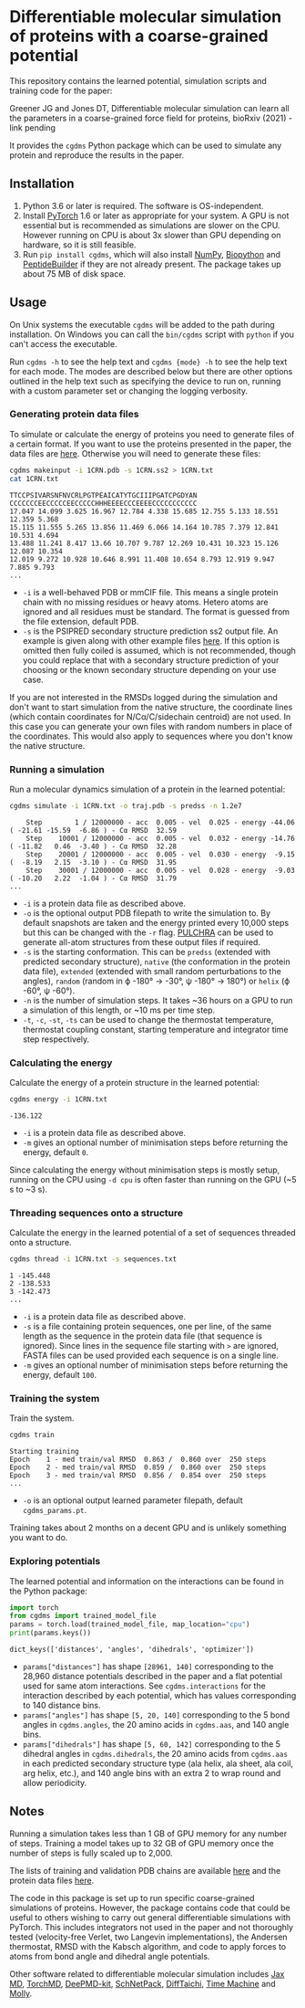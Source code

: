 # Differentiable molecular simulation of proteins with a coarse-grained potential

This repository contains the learned potential, simulation scripts and training code for the paper:

Greener JG and Jones DT, Differentiable molecular simulation can learn all the parameters in a coarse-grained force field for proteins, bioRxiv (2021) - link pending

It provides the `cgdms` Python package which can be used to simulate any protein and reproduce the results in the paper.

## Installation

1. Python 3.6 or later is required.
The software is OS-independent.
2. Install [PyTorch](https://pytorch.org) 1.6 or later as appropriate for your system.
A GPU is not essential but is recommended as simulations are slower on the CPU.
However running on CPU is about 3x slower than GPU depending on hardware, so it is still feasible.
3. Run `pip install cgdms`, which will also install [NumPy](https://numpy.org), [Biopython](https://biopython.org) and [PeptideBuilder](https://github.com/clauswilke/PeptideBuilder) if they are not already present.
The package takes up about 75 MB of disk space.

## Usage

On Unix systems the executable `cgdms` will be added to the path during installation.
On Windows you can call the `bin/cgdms` script with `python` if you can't access the executable.

Run `cgdms -h` to see the help text and `cgdms {mode} -h` to see the help text for each mode.
The modes are described below but there are other options outlined in the help text such as specifying the device to run on, running with a custom parameter set or changing the logging verbosity.

### Generating protein data files

To simulate or calculate the energy of proteins you need to generate files of a certain format.
If you want to use the proteins presented in the paper, the data files are [here](cgdms/protein_data/results).
Otherwise you will need to generate these files:

```bash
cgdms makeinput -i 1CRN.pdb -s 1CRN.ss2 > 1CRN.txt
cat 1CRN.txt
```
```
TTCCPSIVARSNFNVCRLPGTPEAICATYTGCIIIPGATCPGDYAN
CCCCCCCEECCCCCEECCCCCHHHEEEECCCEEEECCCCCCCCCCC
17.047 14.099 3.625 16.967 12.784 4.338 15.685 12.755 5.133 18.551 12.359 5.368
15.115 11.555 5.265 13.856 11.469 6.066 14.164 10.785 7.379 12.841 10.531 4.694
13.488 11.241 8.417 13.66 10.707 9.787 12.269 10.431 10.323 15.126 12.087 10.354
12.019 9.272 10.928 10.646 8.991 11.408 10.654 8.793 12.919 9.947 7.885 9.793
...
```

* `-i` is a well-behaved PDB or mmCIF file.
This means a single protein chain with no missing residues or heavy atoms.
Hetero atoms are ignored and all residues must be standard.
The format is guessed from the file extension, default PDB.
* `-s` is the PSIPRED secondary structure prediction ss2 output file.
An example is given along with other example files [here](cgdms/protein_data/example).
If this option is omitted then fully coiled is assumed, which is not recommended, though you could replace that with a secondary structure prediction of your choosing or the known secondary structure depending on your use case.

If you are not interested in the RMSDs logged during the simulation and don't want to start simulation from the native structure, the coordinate lines (which contain coordinates for N/Cα/C/sidechain centroid) are not used.
In this case you can generate your own files with random numbers in place of the coordinates.
This would also apply to sequences where you don't know the native structure.

### Running a simulation

Run a molecular dynamics simulation of a protein in the learned potential:

```bash
cgdms simulate -i 1CRN.txt -o traj.pdb -s predss -n 1.2e7
```
```
    Step        1 / 12000000 - acc  0.005 - vel  0.025 - energy -44.06 ( -21.61 -15.59  -6.86 ) - Cα RMSD  32.59
    Step    10001 / 12000000 - acc  0.005 - vel  0.032 - energy -14.76 ( -11.82   0.46  -3.40 ) - Cα RMSD  32.28
    Step    20001 / 12000000 - acc  0.005 - vel  0.030 - energy  -9.15 (  -8.19   2.15  -3.10 ) - Cα RMSD  31.95
    Step    30001 / 12000000 - acc  0.005 - vel  0.028 - energy  -9.03 ( -10.20   2.22  -1.04 ) - Cα RMSD  31.79
...
```

* `-i` is a protein data file as described above.
* `-o` is the optional output PDB filepath to write the simulation to.
By default snapshots are taken and the energy printed every 10,000 steps but this can be changed with the `-r` flag.
[PULCHRA](https://www.pirx.com/pulchra) can be used to generate all-atom structures from these output files if required.
* `-s` is the starting conformation.
This can be `predss` (extended with predicted secondary structure), `native` (the conformation in the protein data file), `extended` (extended with small random perturbations to the angles), `random` (random in ϕ -180° -> -30°, ψ -180° -> 180°) or `helix` (ϕ -60°, ψ -60°).
* `-n` is the number of simulation steps.
It takes ~36 hours on a GPU to run a simulation of this length, or ~10 ms per time step.
* `-t`, `-c`, `-st`, `-ts` can be used to change the thermostat temperature, thermostat coupling constant, starting temperature and integrator time step respectively.

### Calculating the energy

Calculate the energy of a protein structure in the learned potential:

```bash
cgdms energy -i 1CRN.txt
```
```
-136.122
```

* `-i` is a protein data file as described above.
* `-m` gives an optional number of minimisation steps before returning the energy, default `0`.

Since calculating the energy without minimisation steps is mostly setup, running on the CPU using `-d cpu` is often faster than running on the GPU (~5 s to ~3 s).

### Threading sequences onto a structure

Calculate the energy in the learned potential of a set of sequences threaded onto a structure.

```bash
cgdms thread -i 1CRN.txt -s sequences.txt
```
```
1 -145.448
2 -138.533
3 -142.473
...
```

* `-i` is a protein data file as described above.
* `-s` is a file containing protein sequences, one per line, of the same length as the sequence in the protein data file (that sequence is ignored).
Since lines in the sequence file starting with `>` are ignored, FASTA files can be used provided each sequence is on a single line.
* `-m` gives an optional number of minimisation steps before returning the energy, default `100`.

### Training the system

Train the system.

```bash
cgdms train
```
```
Starting training
Epoch    1 - med train/val RMSD  0.863 /  0.860 over  250 steps
Epoch    2 - med train/val RMSD  0.859 /  0.860 over  250 steps
Epoch    3 - med train/val RMSD  0.856 /  0.854 over  250 steps
...
```

* `-o` is an optional output learned parameter filepath, default `cgdms_params.pt`.

Training takes about 2 months on a decent GPU and is unlikely something you want to do.

### Exploring potentials

The learned potential and information on the interactions can be found in the Python package:

```python
import torch
from cgdms import trained_model_file
params = torch.load(trained_model_file, map_location="cpu")
print(params.keys())
```
```
dict_keys(['distances', 'angles', 'dihedrals', 'optimizer'])
```

* `params["distances"]` has shape `[28961, 140]` corresponding to the 28,960 distance potentials described in the paper and a flat potential used for same atom interactions.
See `cgdms.interactions` for the interaction described by each potential, which has values corresponding to 140 distance bins.
* `params["angles"]` has shape `[5, 20, 140]` corresponding to the 5 bond angles in `cgdms.angles`, the 20 amino acids in `cgdms.aas`, and 140 angle bins.
* `params["dihedrals"]` has shape `[5, 60, 142]` corresponding to the 5 dihedral angles in `cgdms.dihedrals`, the 20 amino acids from `cgdms.aas` in each predicted secondary structure type (ala helix, ala sheet, ala coil, arg helix, etc.), and 140 angle bins with an extra 2 to wrap round and allow periodicity.

## Notes

Running a simulation takes less than 1 GB of GPU memory for any number of steps.
Training a model takes up to 32 GB of GPU memory once the number of steps is fully scaled up to 2,000.

The lists of training and validation PDB chains are available [here](cgdms/datasets) and the protein data files [here](cgdms/protein_data/train_val).

The code in this package is set up to run specific coarse-grained simulations of proteins.
However, the package contains code that could be useful to others wishing to carry out general differentiable simulations with PyTorch.
This includes integrators not used in the paper and not thoroughly tested (velocity-free Verlet, two Langevin implementations), the Andersen thermostat, RMSD with the Kabsch algorithm, and code to apply forces to atoms from bond angle and dihedral angle potentials.

Other software related to differentiable molecular simulation includes [Jax MD](https://github.com/google/jax-md), [TorchMD](https://github.com/torchmd), [DeePMD-kit](https://github.com/deepmodeling/deepmd-kit), [SchNetPack](https://github.com/atomistic-machine-learning/schnetpack), [DiffTaichi](https://github.com/yuanming-hu/difftaichi), [Time Machine](https://github.com/proteneer/timemachine) and [Molly](https://github.com/JuliaMolSim/Molly.jl).

